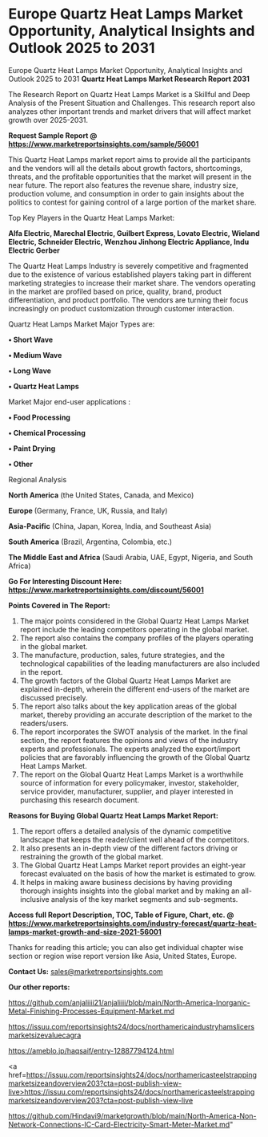 # Europe Quartz Heat Lamps Market Opportunity, Analytical Insights and Outlook 2025 to 2031
 Europe Quartz Heat Lamps Market Opportunity, Analytical Insights and Outlook 2025 to 2031
<strong>Quartz Heat Lamps Market Research Report 2031</strong>

The Research Report on Quartz Heat Lamps Market is a Skillful and Deep Analysis of the Present Situation and Challenges. This research report also analyzes other important trends and market drivers that will affect market growth over 2025-2031.

<strong>Request Sample Report @ <a href=https://www.marketreportsinsights.com/sample/56001>https://www.marketreportsinsights.com/sample/56001</a></strong>

This Quartz Heat Lamps market report aims to provide all the participants and the vendors will all the details about growth factors, shortcomings, threats, and the profitable opportunities that the market will present in the near future. The report also features the revenue share, industry size, production volume, and consumption in order to gain insights about the politics to contest for gaining control of a large portion of the market share.

Top Key Players in the Quartz Heat Lamps Market:

<strong>Alfa Electric, Marechal Electric, Guilbert Express, Lovato Electric, Wieland Electric, Schneider Electric, Wenzhou Jinhong Electric Appliance, Indu Electric Gerber</strong>

The Quartz Heat Lamps Industry is severely competitive and fragmented due to the existence of various established players taking part in different marketing strategies to increase their market share. The vendors operating in the market are profiled based on price, quality, brand, product differentiation, and product portfolio. The vendors are turning their focus increasingly on product customization through customer interaction.

Quartz Heat Lamps Market Major Types are:

<strong>• Short Wave

• Medium Wave

• Long Wave

• Quartz Heat Lamps</strong>

Market Major end-user applications :

<strong>• Food Processing

• Chemical Processing

• Paint Drying

• Other</strong>

Regional Analysis

</u><strong><b>North America</b></strong> (the United States, Canada, and Mexico)

<strong><b>Europe </b></strong>(Germany, France, UK, Russia, and Italy)

<strong><b>Asia-Pacific</b></strong> (China, Japan, Korea, India, and Southeast Asia)

<strong><b>South America</b></strong> (Brazil, Argentina, Colombia, etc.)

<strong><b>The Middle East and Africa</b></strong> (Saudi Arabia, UAE, Egypt, Nigeria, and South Africa)

<strong>Go For Interesting Discount Here: <a href=https://www.marketreportsinsights.com/discount/56001>https://www.marketreportsinsights.com/discount/56001</a></strong>

<strong>Points Covered in The Report:</strong>
<ol>
  <li>The major points considered in the Global Quartz Heat Lamps Market report include the leading competitors operating in the global market.</li>
  <li>The report also contains the company profiles of the players operating in the global market.</li>
  <li>The manufacture, production, sales, future strategies, and the technological capabilities of the leading manufacturers are also included in the report.</li>
  <li>The growth factors of the Global Quartz Heat Lamps Market are explained in-depth, wherein the different end-users of the market are discussed precisely.</li>
  <li>The report also talks about the key application areas of the global market, thereby providing an accurate description of the market to the readers/users.</li>
  <li>The report incorporates the SWOT analysis of the market. In the final section, the report features the opinions and views of the industry experts and professionals. The experts analyzed the export/import policies that are favorably influencing the growth of the Global Quartz Heat Lamps Market.</li>
  <li>The report on the Global Quartz Heat Lamps Market is a worthwhile source of information for every policymaker, investor, stakeholder, service provider, manufacturer, supplier, and player interested in purchasing this research document.</li>
</ol>
<strong>Reasons for Buying Global Quartz Heat Lamps Market Report:</strong>

<ol>
  <li>The report offers a detailed analysis of the dynamic competitive landscape that keeps the reader/client well ahead of the competitors.</li>
  <li>It also presents an in-depth view of the different factors driving or restraining the growth of the global market.</li>
  <li>The Global Quartz Heat Lamps Market report provides an eight-year forecast evaluated on the basis of how the market is estimated to grow.</li>
  <li>It helps in making aware business decisions by having providing thorough insights insights into the global market and by making an all-inclusive analysis of the key market segments and sub-segments.</li>
</ol>
<strong>Access full Report Description, TOC, Table of Figure, Chart, etc. @ <a href=https://www.marketreportsinsights.com/industry-forecast/quartz-heat-lamps-market-growth-and-size-2021-56001>https://www.marketreportsinsights.com/industry-forecast/quartz-heat-lamps-market-growth-and-size-2021-56001</a></strong>


Thanks for reading this article; you can also get individual chapter wise section or region wise report version like Asia, United States, Europe.

<strong>Contact Us:</strong>
sales@marketreportsinsights.com

<strong>Our other reports:</strong>

<a href=https://github.com/anjaliiii21/anjaliiii/blob/main/North-America-Inorganic-Metal-Finishing-Processes-Equipment-Market.md>https://github.com/anjaliiii21/anjaliiii/blob/main/North-America-Inorganic-Metal-Finishing-Processes-Equipment-Market.md</a>

<a href=https://issuu.com/reportsinsights24/docs/northamericaindustryhamslicersmarketsizevaluecagra>https://issuu.com/reportsinsights24/docs/northamericaindustryhamslicersmarketsizevaluecagra</a>

<a href=https://ameblo.jp/haqsaif/entry-12887794124.html>https://ameblo.jp/haqsaif/entry-12887794124.html</a>

<a href=https://issuu.com/reportsinsights24/docs/northamericasteelstrappingmarketsizeandoverview203?cta=post-publish-view-live>https://issuu.com/reportsinsights24/docs/northamericasteelstrappingmarketsizeandoverview203?cta=post-publish-view-live</a>

<a href=https://github.com/Hindavi9/marketgrowth/blob/main/North-America-Non-Network-Connections-IC-Card-Electricity-Smart-Meter-Market.md>https://github.com/Hindavi9/marketgrowth/blob/main/North-America-Non-Network-Connections-IC-Card-Electricity-Smart-Meter-Market.md</a>"

